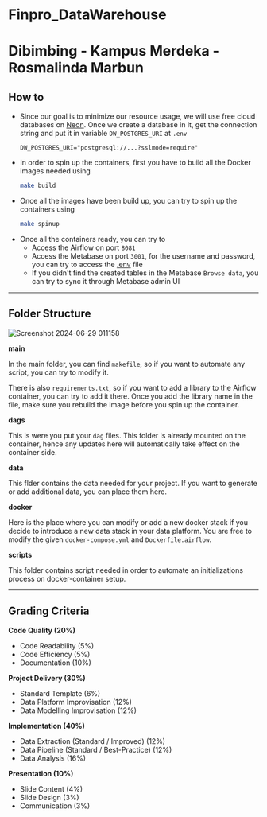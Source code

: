 # Finpro_DataWarehouse
# Dibimbing - Kampus Merdeka - Rosmalinda Marbun

## How to
- Since our goal is to minimize our resource usage, we will use free cloud databases on [Neon](https://neon.tech/). Once we create a database in it, get the connection string and put it in variable `DW_POSTGRES_URI` at `.env`
    ```.env
    DW_POSTGRES_URI="postgresql://...?sslmode=require"
    ```
- In order to spin up the containers, first you have to build all the Docker images needed using 
    ```sh
    make build
    ```
- Once all the images have been build up, you can try to spin up the containers using
    ```sh
    make spinup
    ```
- Once all the containers ready, you can try to
    - Access the Airflow on port `8081`
    - Access the Metabase on port `3001`, for the username and password, you can try to access the [.env](/.env) file
    - If you didn't find the created tables in the Metabase `Browse data`, you can try to sync it through Metabase admin UI
---
## Folder Structure
![Screenshot 2024-06-29 011158](https://github.com/lindaa77/Finpro_DataWarehouse/assets/126089968/b1663f16-78cc-4344-858a-79e1b01b6037)

**main**

In the main folder, you can find `makefile`, so if you want to automate any script, you can try to modify it.

There is also `requirements.txt`, so if you want to add a library to the Airflow container, you can try to add it there. Once you add the library name in the file, make sure you rebuild the image before you spin up the container.

**dags**

This is were you put your `dag` files. This folder is already mounted on the container, hence any updates here will automatically take effect on the container side.

**data**

This flder contains the data needed for your project. If you want to generate or add additional data, you can place them here.

**docker**

Here is the place where you can modify or add a new docker stack if you decide to introduce a new data stack in your data platform. You are free to modify the given `docker-compose.yml` and `Dockerfile.airflow`.

**scripts**

This folder contains script needed in order to automate an initializations process on docker-container setup.

---
## Grading Criteria

**Code Quality (20%)**
- Code Readability (5%)
- Code Efficiency (5%)
- Documentation (10%)

**Project Delivery (30%)**
- Standard Template (6%)
- Data Platform Improvisation (12%)
- Data Modelling Improvisation (12%)

**Implementation (40%)**
- Data Extraction (Standard / Improved) (12%)
- Data Pipeline (Standard / Best-Practice) (12%)
- Data Analysis (16%)

**Presentation (10%)**
- Slide Content (4%)
- Slide Design (3%)
- Communication (3%)
